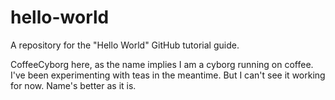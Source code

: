 # hello-world
A repository for the "Hello World" GitHub tutorial guide. 

CoffeeCyborg here, as the name implies I am a cyborg running on coffee.
I've been experimenting with teas in the meantime. But I can't see it working for now. Name's better as it is.
